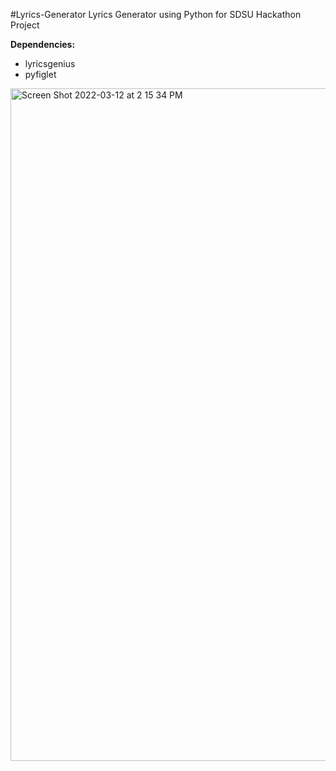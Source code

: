 #Lyrics-Generator
Lyrics Generator using Python for SDSU Hackathon Project

**Dependencies:**
- lyricsgenius
- pyfiglet
<img width="1076" alt="Screen Shot 2022-03-12 at 2 15 34 PM" src="https://user-images.githubusercontent.com/46804151/158036927-178568a2-b090-419a-918a-4215f427c2a1.png">

